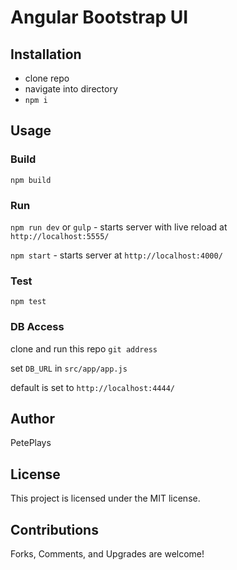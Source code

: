 # Angular Bootstrap UI

## Installation
- clone repo
- navigate into directory
- `npm i`

## Usage

### Build
`npm build`

### Run
`npm run dev` or `gulp` - starts server with live reload at `http://localhost:5555/`

`npm start` - starts server at `http://localhost:4000/`

### Test
`npm test`

### DB Access
clone and run this repo `git address`

set `DB_URL` in `src/app/app.js`

default is set to `http://localhost:4444/`

## Author
PetePlays

## License
This project is licensed under the MIT license.

## Contributions
Forks, Comments, and Upgrades are welcome!
